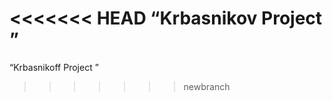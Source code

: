 <<<<<<< HEAD
﻿“Krbasnikov Project                  ”
=======
﻿“Krbasnikoff Project  ”
>>>>>>> newbranch
